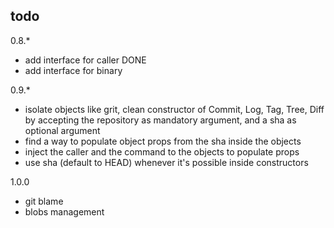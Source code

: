 todo
----

0.8.*

* add interface for caller DONE
* add interface for binary

0.9.*
* isolate objects like grit, clean constructor of Commit, Log, Tag, Tree, Diff by accepting the repository as mandatory argument, and a sha as optional argument
* find a way to populate object props from the sha inside the objects
* inject the caller and the command to the objects to populate props
* use sha (default to HEAD) whenever it's possible inside constructors

1.0.0
* git blame
* blobs management
